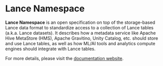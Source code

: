 # Lance Namespace

**Lance Namespace** is an open specification on top of the storage-based Lance data format
to standardize access to a collection of Lance tables (a.k.a. Lance datasets).
It describes how a metadata service like Apache Hive MetaStore (HMS),
Apache Gravitino, Unity Catalog, etc. should store and use Lance tables, 
as well as how ML/AI tools and analytics compute engines should integrate with Lance tables.

For more details, please visit the [documentation website](https://lancedb.github.io/lance-namespace).